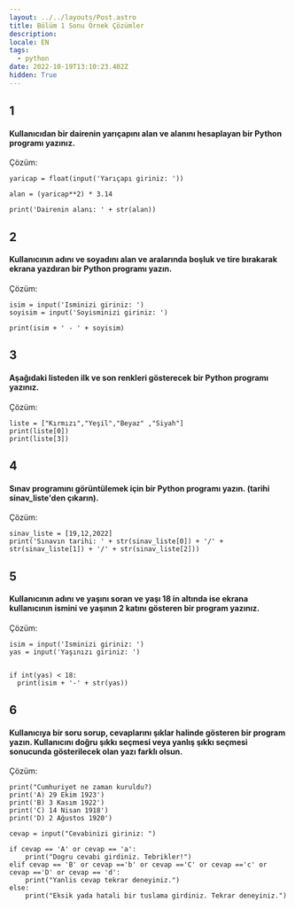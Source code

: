 ```yaml
---
layout: ../../layouts/Post.astro
title: Bölüm 1 Sonu Örnek Çözümler
description:
locale: EN
tags:
  - python
date: 2022-10-19T13:10:23.402Z
hidden: True
---
```


## 1

#### Kullanıcıdan bir dairenin yarıçapını alan ve alanını hesaplayan bir Python programı yazınız.

Çözüm:

    yaricap = float(input('Yarıçapı giriniz: '))

    alan = (yaricap**2) * 3.14

    print('Dairenin alanı: ' + str(alan))

## 2

#### Kullanıcının adını ve soyadını alan ve aralarında boşluk ve tire bırakarak ekrana yazdıran bir Python programı yazın.

Çözüm:

    isim = input('Isminizi giriniz: ')
    soyisim = input('Soyisminizi giriniz: ')

    print(isim + ' - ' + soyisim)

## 3

#### Aşağıdaki listeden ilk ve son renkleri gösterecek bir Python programı yazınız.

Çözüm:

    liste = ["Kırmızı","Yeşil","Beyaz" ,"Siyah"]
    print(liste[0])
    print(liste[3])

## 4

#### Sınav programını görüntülemek için bir Python programı yazın. (tarihi sinav_liste'den çıkarın).

Çözüm:

    sinav_liste = [19,12,2022]
    print('Sınavın tarihi: ' + str(sinav_liste[0]) + '/' + str(sinav_liste[1]) + '/' + str(sinav_liste[2]))

## 5

#### Kullanıcının adını ve yaşını soran ve yaşı 18 in altında ise ekrana kullanıcının ismini ve yaşının 2 katını gösteren bir program yazınız.

Çözüm:

    isim = input('Isminizi giriniz: ')
    yas = input('Yaşınızı giriniz: ')


    if int(yas) < 18:
      print(isim + '-' + str(yas))

## 6

#### Kullanıcıya bir soru sorup, cevaplarını şıklar halinde gösteren bir program yazın. Kullanıcını doğru şıkkı seçmesi veya yanlış şıkkı seçmesi sonucunda gösterilecek olan yazı farklı olsun.

Çözüm:

    print("Cumhuriyet ne zaman kuruldu?)
    print('A) 29 Ekim 1923')
    print('B) 3 Kasım 1922')
    print('C) 14 Nisan 1918')
    print('D) 2 Ağustos 1920')

    cevap = input("Cevabinizi giriniz: ")

    if cevap == 'A' or cevap == 'a':
        print("Dogru cevabi girdiniz. Tebrikler!")
    elif cevap == 'B' or cevap =='b' or cevap =='C' or cevap =='c' or cevap =='D' or cevap == 'd':
        print("Yanlis cevap tekrar deneyiniz.")
    else:
        print("Eksik yada hatali bir tuslama girdiniz. Tekrar deneyiniz.")
